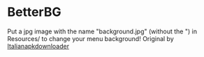 # BetterBG

Put a jpg image with the name "background.jpg" (without the ") in Resources/ to change your menu background! Original by [Italianapkdownloader](https://github.com/ItalianApkDownloader)

